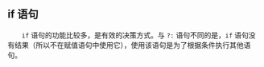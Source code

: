 ## if 语句

&emsp;&emsp;`if` 语句的功能比较多，是有效的决策方式。与 `?:` 语句不同的是，`if` 语句没有结果（所以不在赋值语句中使用它），使用该语句是为了根据条件执行其他语句。